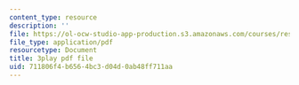 ```yaml
---
content_type: resource
description: ''
file: https://ol-ocw-studio-app-production.s3.amazonaws.com/courses/res-10-001-making-science-and-engineering-pictures-a-practical-guide-to-presenting-your-work-spring-2016/711806f4b6564bc3d04d0ab48ff711aa_fdJ7hBBivQc.pdf
file_type: application/pdf
resourcetype: Document
title: 3play pdf file
uid: 711806f4-b656-4bc3-d04d-0ab48ff711aa
---
```

